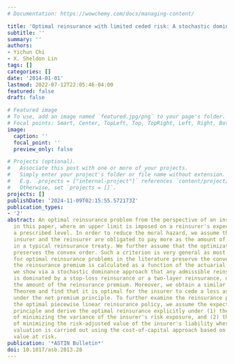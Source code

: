 ```yaml
---
# Documentation: https://wowchemy.com/docs/managing-content/

title: 'Optimal reinsurance with limited ceded risk: A stochastic dominance approach'
subtitle: ''
summary: ''
authors:
- Yichun Chi
- X. Sheldon Lin
tags: []
categories: []
date: '2014-01-01'
lastmod: 2022-07-12T22:05:46-04:00
featured: false
draft: false

# Featured image
# To use, add an image named `featured.jpg/png` to your page's folder.
# Focal points: Smart, Center, TopLeft, Top, TopRight, Left, Right, BottomLeft, Bottom, BottomRight.
image:
  caption: ''
  focal_point: ''
  preview_only: false

# Projects (optional).
#   Associate this post with one or more of your projects.
#   Simply enter your project's folder or file name without extension.
#   E.g. `projects = ["internal-project"]` references `content/project/deep-learning/index.md`.
#   Otherwise, set `projects = []`.
projects: []
publishDate: '2024-11-09T02:15:55.572173Z'
publication_types:
- '2'
abstract: An optimal reinsurance problem from the perspective of an insurer is studied
  in this paper, where an upper limit is imposed on a reinsurer's expected loss over
  a prescribed level. In order to reduce the moral hazard, we assume that both the
  insurer and the reinsurer are obligated to pay more as the amount of loss increases
  in a typical reinsurance treaty. We further assume that the optimization criterion
  preserves the convex order. Such a criterion is very general as most of the criteria
  for optimal reinsurance problems in the literature preserve the convex order. When
  the reinsurance premium is calculated as a function of the actuarial value of coverage,
  we show via a stochastic dominance approach that any admissible reinsurance policy
  is dominated by a stop-loss reinsurance or a two-layer reinsurance, depending upon
  the amount of the reinsurance premium. Moreover, we obtain a similar result to Mossin's
  Theorem and find that it is optimal for the insurer to cede a loss as much as possible
  under the net premium principle. To further examine the reinsurance premium for
  the optimal piecewise linear reinsurance policy, we assume the expected value premium
  principle and derive the optimal reinsurance explicitly under (1) the criterion
  of minimizing the variance of the insurer's risk exposure, and (2) the criterion
  of minimizing the risk-adjusted value of the insurer's liability where the liability
  valuation is carried out using the cost-of-capital approach based on the conditional
  value at risk.
publication: '*ASTIN Bulletin*'
doi: 10.1017/asb.2013.28
---
```

